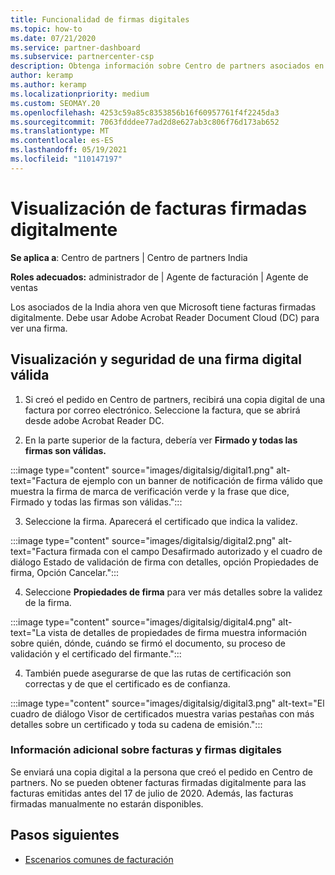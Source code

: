 ```yaml
---
title: Funcionalidad de firmas digitales
ms.topic: how-to
ms.date: 07/21/2020
ms.service: partner-dashboard
ms.subservice: partnercenter-csp
description: Obtenga información sobre Centro de partners asociados en la India pueden ver facturas firmadas digitalmente y recibir copias digitales de facturas de pedidos creados en Centro de partners.
author: keramp
ms.author: keramp
ms.localizationpriority: medium
ms.custom: SEOMAY.20
ms.openlocfilehash: 4253c59a85c8353856b16f60957761f4f2245da3
ms.sourcegitcommit: 7063fdddee77ad2d8e627ab3c806f76d173ab652
ms.translationtype: MT
ms.contentlocale: es-ES
ms.lasthandoff: 05/19/2021
ms.locfileid: "110147197"
---
```

# <a name="view-digitally-signed-invoices"></a>Visualización de facturas firmadas digitalmente

**Se aplica a**: Centro de partners | Centro de partners India

**Roles adecuados:** administrador de | Agente de facturación | Agente de ventas

Los asociados de la India ahora ven que Microsoft tiene facturas firmadas digitalmente. Debe usar Adobe Acrobat Reader Document Cloud (DC) para ver una firma.

## <a name="how-to-view-and-insure-a-valid-digital-signature"></a>Visualización y seguridad de una firma digital válida


1. Si creó el pedido en Centro de partners, recibirá una copia digital de una factura por correo electrónico. Seleccione la factura, que se abrirá desde adobe Acrobat Reader DC.


2. En la parte superior de la factura, debería ver **Firmado y todas las firmas son válidas.**
 
 :::image type="content" source="images/digitalsig/digital1.png" alt-text="Factura de ejemplo con un banner de notificación de firma válido que muestra la firma de marca de verificación verde y la frase que dice, Firmado y todas las firmas son válidas.":::

3. Seleccione la firma. Aparecerá el certificado que indica la validez.

:::image type="content" source="images/digitalsig/digital2.png" alt-text="Factura firmada con el campo Desafirmado autorizado y el cuadro de diálogo Estado de validación de firma con detalles, opción Propiedades de firma, Opción Cancelar."::: 

4. Seleccione **Propiedades de firma** para ver más detalles sobre la validez de la firma.

:::image type="content" source="images/digitalsig/digital4.png" alt-text="La vista de detalles de propiedades de firma muestra información sobre quién, dónde, cuándo se firmó el documento, su proceso de validación y el certificado del firmante."::: 

4. También puede asegurarse de que las rutas de certificación son correctas y de que el certificado es de confianza.

 :::image type="content" source="images/digitalsig/digital3.png" alt-text="El cuadro de diálogo Visor de certificados muestra varias pestañas con más detalles sobre un certificado y toda su cadena de emisión.":::

### <a name="additional-information-on-invoices-and-digital-signatures"></a>Información adicional sobre facturas y firmas digitales

Se enviará una copia digital a la persona que creó el pedido en Centro de partners. No se pueden obtener facturas firmadas digitalmente para las facturas emitidas antes del 17 de julio de 2020. Además, las facturas firmadas manualmente no estarán disponibles.

## <a name="next-steps"></a>Pasos siguientes

- [Escenarios comunes de facturación](common-billing-scenarios.md)